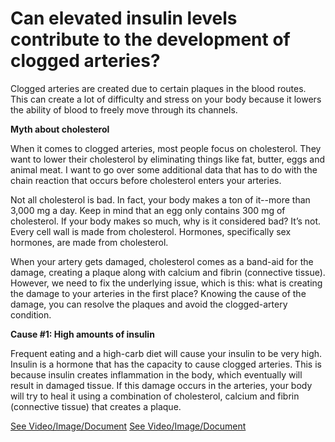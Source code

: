 # Can elevated insulin levels contribute to the development of clogged arteries?

Clogged arteries are created due to certain plaques in the blood routes. This can create a lot of difficulty and stress on your body because it lowers the ability of blood to freely move through its channels.

**Myth about cholesterol**

When it comes to clogged arteries, most people focus on cholesterol. They want to lower their cholesterol by eliminating things like fat, butter, eggs and animal meat. I want to go over some additional data that has to do with the chain reaction that occurs before cholesterol enters your arteries.

Not all cholesterol is bad. In fact, your body makes a ton of it--more than 3,000 mg a day. Keep in mind that an egg only contains 300 mg of cholesterol. If your body makes so much, why is it considered bad? It’s not. Every cell wall is made from cholesterol. Hormones, specifically sex hormones, are made from cholesterol.

When your artery gets damaged, cholesterol comes as a band-aid for the damage, creating a plaque along with calcium and fibrin (connective tissue). However, we need to fix the underlying issue, which is this: what is creating the damage to your arteries in the first place? Knowing the cause of the damage, you can resolve the plaques and avoid the clogged-artery condition.

**Cause #1: High amounts of insulin**

Frequent eating and a high-carb diet will cause your insulin to be very high. Insulin is a hormone that has the capacity to cause clogged arteries. This is because insulin creates inflammation in the body, which eventually will result in damaged tissue. If this damage occurs in the arteries, your body will try to heal it using a combination of cholesterol, calcium and fibrin (connective tissue) that creates a plaque.

 [See Video/Image/Document](https://hls-player.drberg.com/asset?path=migrated-assets/the-clogged-artery-myth-drberg)  [See Video/Image/Document](https://hls-player.drberg.com/asset?path=migrated-assets/is-keto-dangerous-high-fat-ketogenic-diet-clogged-arteries-drberg)